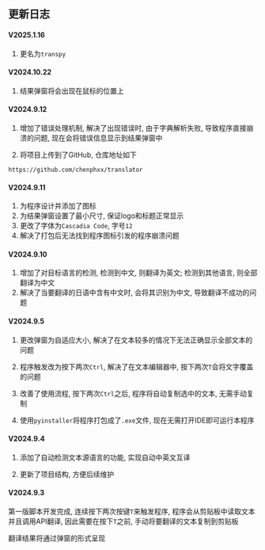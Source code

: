 ## 更新日志

#### V2025.1.16

1. 更名为`transpy` 

#### V2024.10.22

1. 结果弹窗将会出现在鼠标的位置上 

#### V2024.9.12

1. 增加了错误处理机制, 解决了出现错误时, 由于字典解析失败, 导致程序直接崩溃的问题, 现在会将错误信息显示到结果弹窗中 

2. 将项目上传到了GitHub, 仓库地址如下 

```http
https://github.com/chenphxx/translator
```

#### V2024.9.11

1. 为程序设计并添加了图标 
2. 为结果弹窗设置了最小尺寸, 保证logo和标题正常显示 
3. 更改了字体为`Cascadia Code`, 字号`12` 
4. 解决了打包后无法找到程序图标引发的程序崩溃问题 

#### V2024.9.10

1. 增加了对目标语言的检测, 检测到中文, 则翻译为英文; 检测到其他语言, 则全部翻译为中文 
2. 解决了当要翻译的日语中含有中文时, 会将其识别为中文, 导致翻译不成功的问题 

#### V2024.9.5

1. 更改弹窗为自适应大小, 解决了在文本较多的情况下无法正确显示全部文本的问题 

2. 程序触发改为按下两次`Ctrl`, 解决了在文本编辑器中, 按下两次`T`会将文字覆盖的问题 

3. 改善了使用流程, 按下两次`Ctrl`之后, 程序将自动复制选中的文本, 无需手动复制 

4. 使用`pyinstaller`将程序打包成了`.exe`文件, 现在无需打开IDE即可运行本程序 

#### V2024.9.4

1. 添加了自动检测文本源语言的功能, 实现自动中英文互译 

2. 更新了项目结构, 方便后续维护 

#### V2024.9.3

第一版脚本开发完成, 连续按下两次按键`T`来触发程序, 程序会从剪贴板中读取文本并且调用API翻译, 因此需要在按下`T`之前, 手动将要翻译的文本复制到剪贴板 

翻译结果将通过弹窗的形式呈现 

